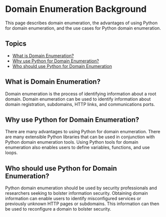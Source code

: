 # Domain Enumeration Background

This page describes domain enumeration, the advantages of using Python for domain enumeration, and the use cases for Python domain enumeration.

## Topics
- [What is Domain Enumeration?](#what-is-domain-enumeration)
- [Why use Python for Domain Enumeration?](#why-use-python-for-domain-enumeration)
- [Who should use Python for Domain Enumeration](#who-should-use-python-for-doamain-enumeration)

## What is Domain Enumeration?

Domain enumeration is the process of identifying information about a root domain. Domain enumeration can be used to identify information about domain registration, subdomains, HTTP links, and communications ports.

## Why use Python for Domain Enumeration?

There are many advantages to using Python for domain enumeration. There are many extensible Python libraries that can be used in conjunction with Python domain enumeration tools. Using Python tools for domain enumeration also enables users to define variables, functions, and use loops.

## Who should use Python for Domain Enumeration?

Python domain enumeration should be used by security professionals and researchers seeking to bolster information security. Obtaining domain information can enable users to identify misconfigured services or previously unknown HTTP pages or subdomains. This information can then be used to reconfigure a domain to bolster security.